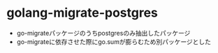 
# golang-migrate-postgres
* go-migrateパッケージのうちpostgresのみ抽出したパッケージ
* go-migrateに依存させた際にgo.sumが膨らむため別パッケージとした